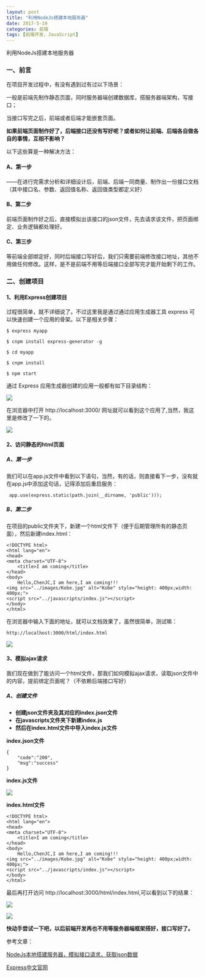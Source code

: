 ```yaml
---
layout: post
title: "利用NodeJs搭建本地服务器"
date: 2017-5-19
categories: 前端
tags: [前端开发，JavaScript]
---
```


利用NodeJs搭建本地服务器

<!-- more -->

### 一、前言

在项目开发过程中，有没有遇到过有过以下场景：

一般是前端先制作静态页面，同时服务器端创建数据库，搭服务器端架构，写接口；

当接口写完之后，前端或者后端才能嵌套页面。

**如果前端页面制作好了，后端接口还没有写好呢？或者如何让前端、后端各自做各自的事情，互相不影响？**

以下这些算是一种解决方法：

#### A、第一步
——在进行完需求分析和详细设计后，前端、后端一同商量、制作出一份接口文档（其中接口名、参数、返回值名称、返回值类型都定义好）

#### B、第二步
前端页面制作好之后，直接模拟出该接口的json文件，先去请求该文件，把页面绑定、业务逻辑都处理好。

#### C、第三步
等前端全部绑定好，同时后端接口写好后，我们只需要前端修改接口地址，其他不用做任何修改。这样，是不是前端不用等后端接口全部写完才能开始剩下的工作。

### 二、创建项目

#### 1、利用Express创建项目

过程很简单，就不详细说了。不过这里我是通过通过应用生成器工具 express 可以快速创建一个应用的骨架。以下是相关步骤：

    $ express myapp

    $ cnpm install express-generator -g

    $ cd myapp 

    $ cnpm install
     
    $ npm start

通过 Express 应用生成器创建的应用一般都有如下目录结构：

![](http://oq2sjn05e.bkt.clouddn.com/2017-5-19-FEW-using%20nodejs%20to%20build%20server-1.png)

在浏览器中打开 http://localhost:3000/ 网址就可以看到这个应用了,当然，我这里是修改了一下的。

![](http://oq2sjn05e.bkt.clouddn.com/2017-5-19-FEW-using%20nodejs%20to%20build%20server-2.png)
   
#### 2、访问静态的html页面

##### A、第一步

我们可以在app.js文件中看到以下语句，当然，有的话，则直接看下一步，没有就在app.js中添加这句话，记得添加后重启服务：

     app.use(express.static(path.join(__dirname, 'public')));

##### B、第二步

在项目的public文件夹下，新建一个html文件下（便于后期管理所有的静态页面），然后新建index.html：

	<!DOCTYPE html>
    <html lang="en">
	<head>
	<meta charset="UTF-8">
		<title>I am coming</title>
	</head>
	<body>
		Hello,ChenJC,I am here,I am coming!!!
	<img src="../images/Kobe.jpg" alt="Kobe" style="height: 400px;width: 400px;">
	<script src="../javascripts/index.js"></script>
	</body>
	</html>

在浏览器中输入下面的地址，就可以文档效果了，虽然很简单，测试嘛：

    http://localhost:3000/html/index.html

![](http://oq2sjn05e.bkt.clouddn.com/2017-5-19-FEW-using%20nodejs%20to%20build%20server-3.png)

#### 3、模拟ajax请求

我们现在做到了能访问一个html文件，那我们如何模拟ajax请求，读取json文件中的内容，提前绑定页面呢？（不依赖后端接口写好）

##### A、创建文件

+ **创建json文件夹及其对应的index.json文件**
+ **在javascripts文件夹下新建index.js**
+ **然后在index.html文件中导入index.js文件**

 **index.json文件**

	{
		"code":"200",
		"msg":"success"
	}

 **index.js文件**

![](http://oq2sjn05e.bkt.clouddn.com/2017-5-19-FEW-using%20nodejs%20to%20build%20server-4.png)


 **index.html文件**

	<!DOCTYPE html>
    <html lang="en">
	<head>
	<meta charset="UTF-8">
		<title>I am coming</title>
	</head>
	<body>
		Hello,ChenJC,I am here,I am coming!!!
	<img src="../images/Kobe.jpg" alt="Kobe" style="height: 400px;width: 400px;">
	<script src="../javascripts/index.js"></script>
	</body>
	</html>

最后再打开访问 http://localhost:3000/html/index.html,可以看到以下的结果：

![](http://oq2sjn05e.bkt.clouddn.com/2017-5-19-FEW-using%20nodejs%20to%20build%20server-5.png)

![](http://oq2sjn05e.bkt.clouddn.com/2017-5-19-FEW-using%20nodejs%20to%20build%20server-6.png)

**快动手尝试一下吧，以后前端开发再也不用等服务器端框架搭好，接口写好了。**

参考文章：

<a href="http://www.jianshu.com/p/80307e1a86ff">NodeJs本地搭建服务器，模拟接口请求，获取json数据</a>

<a href="http://www.expressjs.com.cn/">Express中文官网</a>